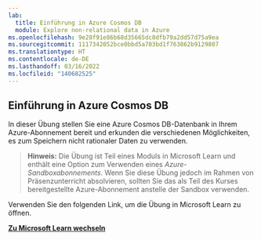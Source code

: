 ```yaml
---
lab:
  title: Einführung in Azure Cosmos DB
  module: Explore non-relational data in Azure
ms.openlocfilehash: 9e28f91e86b68d35665dc0dfb79a2dd57d75a9ea
ms.sourcegitcommit: 1117342052bce0bbd5a703bd1f763862b9129807
ms.translationtype: HT
ms.contentlocale: de-DE
ms.lasthandoff: 03/16/2022
ms.locfileid: "140682525"
---
```

## <a name="explore-azure-cosmos-db"></a>Einführung in Azure Cosmos DB

In dieser Übung stellen Sie eine Azure Cosmos DB-Datenbank in Ihrem Azure-Abonnement bereit und erkunden die verschiedenen Möglichkeiten, es zum Speichern nicht rationaler Daten zu verwenden.

> **Hinweis:** Die Übung ist Teil eines Moduls in Microsoft Learn und enthält eine Option zum Verwenden eines *Azure-Sandboxabonnements*. Wenn Sie diese Übung jedoch im Rahmen von Präsenzunterricht absolvieren, sollten Sie das als Teil des Kurses bereitgestellte Azure-Abonnement anstelle der Sandbox verwenden.

Verwenden Sie den folgenden Link, um die Übung in Microsoft Learn zu öffnen.

**[Zu Microsoft Learn wechseln](https://docs.microsoft.com/learn/modules/explore-non-relational-data-stores-azure/4-exercise-explore-cosmos-db#create-a-cosmos-db-account)**
